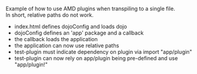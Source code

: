 Example of how to use AMD plugins when transpiling to a single file.  
In short, relative paths do not work.

* index.html defines dojoConfig and loads dojo
* dojoConfig defines an 'app' package and a callback
* the callback loads the application
* the application can now use relative paths
* test-plugin must indicate dependency on plugin via import "app/plugin"
* test-plugin can now rely on app/plugin being pre-defined and use "app/plugin!"